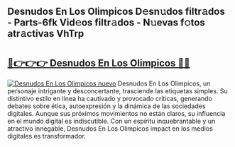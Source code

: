 ## Desnudos En Los Olimpicos D𝚎sn𝚞dos filtr𝚊dos - Parts-6fk Vid𝚎os filtr𝚊dos - N𝚞evas f𝚘tos atr𝚊ctivas VhTrp

# <h2><a href="http://mbadplm.tromn.icu/?c=Desnudos+En+Los+Olimpicos">🔗👉👉👉 Desnudos En Los Olimpicos 🔗🔗</a></h2>

[![Desnudos En Los Olimpicos nuevo](https://i.imgur.com/pEAQMta.gif)](http://mbadplm.tromn.icu/?c=Desnudos+En+Los+Olimpicos)
Desnudos En Los Olimpicos, un personaje intrigante y desconcertante, trasciende las etiquetas simples. Su distintivo estilo en línea ha cautivado y provocado críticas, generando debates sobre ética, autoexpresión y la dinámica de las sociedades digitales. Aunque sus próximos movimientos no están claros, su influencia en el mundo digital es indiscutible. Con un espíritu inquebrantable y un atractivo innegable, Desnudos En Los Olimpicos impact en los medios digitales es transformador.
